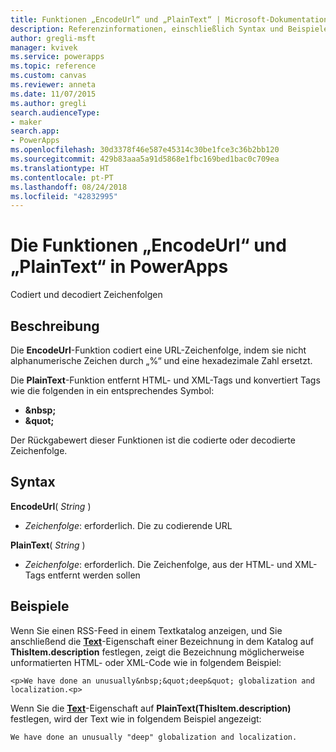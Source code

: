 ```yaml
---
title: Funktionen „EncodeUrl“ und „PlainText“ | Microsoft-Dokumentation
description: Referenzinformationen, einschließlich Syntax und Beispielen, für die Funktionen „EncodeUrl“ und „PlainText“ in PowerApps
author: gregli-msft
manager: kvivek
ms.service: powerapps
ms.topic: reference
ms.custom: canvas
ms.reviewer: anneta
ms.date: 11/07/2015
ms.author: gregli
search.audienceType:
- maker
search.app:
- PowerApps
ms.openlocfilehash: 30d3378f46e587e45314c30be1fce3c36b2bb120
ms.sourcegitcommit: 429b83aaa5a91d5868e1fbc169bed1bac0c709ea
ms.translationtype: HT
ms.contentlocale: pt-PT
ms.lasthandoff: 08/24/2018
ms.locfileid: "42832995"
---
```

# <a name="encodeurl-and-plaintext-functions-in-powerapps"></a>Die Funktionen „EncodeUrl“ und „PlainText“ in PowerApps
Codiert und decodiert Zeichenfolgen

## <a name="description"></a>Beschreibung
Die **EncodeUrl**-Funktion codiert eine URL-Zeichenfolge, indem sie nicht alphanumerische Zeichen durch „%“ und eine hexadezimale Zahl ersetzt.  

Die **PlainText**-Funktion entfernt HTML- und XML-Tags und konvertiert Tags wie die folgenden in ein entsprechendes Symbol:

* **&amp;nbsp;**
* **&amp;quot;**

Der Rückgabewert dieser Funktionen ist die codierte oder decodierte Zeichenfolge.   

## <a name="syntax"></a>Syntax
**EncodeUrl**( *String* )

* *Zeichenfolge*: erforderlich.  Die zu codierende URL

**PlainText**( *String* )

* *Zeichenfolge*: erforderlich. Die Zeichenfolge, aus der HTML- und XML-Tags entfernt werden sollen

## <a name="examples"></a>Beispiele
Wenn Sie einen RSS-Feed in einem Textkatalog anzeigen, und Sie anschließend die **[Text](../controls/properties-core.md)**-Eigenschaft einer Bezeichnung in dem Katalog auf **ThisItem.description** festlegen, zeigt die Bezeichnung möglicherweise unformatierten HTML- oder XML-Code wie in folgendem Beispiel:

    <p>We have done an unusually&nbsp;&quot;deep&quot; globalization and localization.<p>

Wenn Sie die **[Text](../controls/properties-core.md)**-Eigenschaft auf **PlainText(ThisItem.description)** festlegen, wird der Text wie in folgendem Beispiel angezeigt:

    We have done an unusually "deep" globalization and localization.
